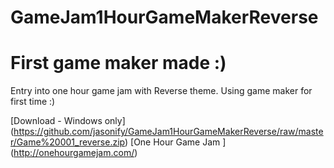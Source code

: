 # GameJam1HourGameMakerReverse

# First game maker made :)


Entry into one hour game jam with Reverse theme. Using game maker for first time :)




[Download - Windows only] (https://github.com/jasonify/GameJam1HourGameMakerReverse/raw/master/Game%20001_reverse.zip)
[One Hour Game Jam ] (http://onehourgamejam.com/)



